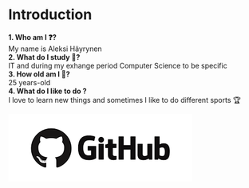 # Introduction #

**1. Who am I ❓?**   
  My name is Aleksi Häyrynen  
**2. What do I study 📖?**  
  IT and during my exhange period Computer Science to be specific  
**3. How old am I 🎂?**  
  25 years-old   
**4. What do I like to do ?**  
  I love to learn new things and sometimes I like to do different sports 🏆


<div >
    <img src="./assets/picture.png"  />
</div>



